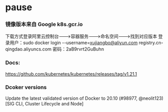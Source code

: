 # pause
### 镜像版本来自 Google k8s.gcr.io 
下载方式登录阿里云控制台--->容器服务--->命名空间--->找到对应版本
登录用户：sudo docker login --username=xujiangbo@aliyun.com registry.cn-qingdao.aliyuncs.com
密码：2aB9rvrt2GuBuhn
### Docs:
https://github.com/kubernetes/kubernetes/releases/tag/v1.21.1
### Dcoker versions
Update the latest validated version of Docker to 20.10 (#98977, @neolit123) [SIG CLI, Cluster Lifecycle and Node]
